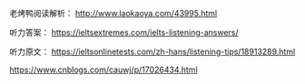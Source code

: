 老烤鸭阅读解析：
http://www.laokaoya.com/43995.html

听力答案：
https://ieltsextremes.com/ielts-listening-answers/

听力原文：
https://ieltsonlinetests.com/zh-hans/listening-tips/18913289.html

https://www.cnblogs.com/cauwj/p/17026434.html